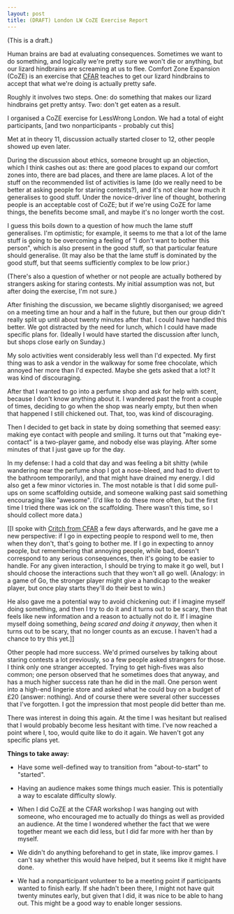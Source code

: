 ```yaml
---
layout: post
title: (DRAFT) London LW CoZE Exercise Report
---
```

(This is a draft.)

Human brains are bad at evaluating consequences. Sometimes we want to do something, and logically we're pretty sure we won't die or anything, but our lizard hindbrains are screaming at us to flee. Comfort Zone Expansion (CoZE) is an exercise that [CFAR](http://appliedrationality.org) teaches to get our lizard hindbrains to accept that what we're doing is actually pretty safe.

Roughly it involves two steps. One: do something that makes our lizard hindbrains get pretty antsy. Two: don't get eaten as a result.

I organised a CoZE exercise for LessWrong London. We had a total of eight participants, [and two nonparticipants - probably cut this]

Met at in theory 11, discussion actually started closer to 12, other people showed up even later.

During the discussion about ethics, someone brought up an objection, which I think cashes out as: there are good places to expand our comfort zones into, there are bad places, and there are lame places. A lot of the stuff on the recommended list of activities is lame (do we really need to be better at asking people for staring contests?), and it's not clear how much it generalises to good stuff. Under the novice-driver line of thought, bothering people is an acceptable cost of CoZE; but if we're using CoZE for lame things, the benefits become small, and maybe it's no longer worth the cost.

I guess this boils down to a question of how much the lame stuff generalises. I'm optimistic; for example, it seems to me that a lot of the lame stuff is going to be overcoming a feeling of "I don't want to bother this person", which is also present in the good stuff, so that particular feature should generalise. (It may also be that the lame stuff is dominated by the good stuff, but that seems sufficiently complex to be low prior.)

(There's also a question of whether or not people are actually bothered by strangers asking for staring contests. My initial assumption was not, but after doing the exercise, I'm not sure.)

After finishing the discussion, we became slightly disorganised; we agreed on a meeting time an hour and a half in the future, but then our group didn't really split up until about twenty minutes after that. I could have handled this better. We got distracted by the need for lunch, which I could have made specific plans for. (Ideally I would have started the discussion after lunch, but shops close early on Sunday.)

My solo activities went considerably less well than I'd expected. My first thing was to ask a vendor in the walkway for some free chocolate, which annoyed her more than I'd expected. Maybe she gets asked that a lot? It was kind of discouraging.

After that I wanted to go into a perfume shop and ask for help with scent, because I don't know anything about it. I wandered past the front a couple of times, deciding to go when the shop was nearly empty, but then when that happened I still chickened out. That, too, was kind of discouraging.

Then I decided to get back in state by doing something that seemed easy: making eye contact with people and smiling. It turns out that "making eye-contact" is a two-player game, and nobody else was playing. After some minutes of that I just gave up for the day.

In my defense: I had a cold that day and was feeling a bit shitty (while wandering near the perfume shop I got a nose-bleed, and had to divert to the bathroom temporarily), and that might have drained my energy. I did also get a few minor victories in. The most notable is that I did some pull-ups on some scaffolding outside, and someone walking past said something encouraging like "awesome". (I'd like to do these more often, but the first time I tried there was ick on the scaffolding. There wasn't this time, so I should collect more data.)

[[I spoke with [Critch from CFAR](http://rationality.org/critch/) a few days afterwards, and he gave me a new perspective: if I go in expecting people to respond well to me, then when they don't, that's going to bother me. If I go in expecting to annoy people, but remembering that annoying people, while bad, doesn't correspond to any serious consequences, then it's going to be easier to handle. For any given interaction, I should be trying to make it go well, but I should choose the interactions such that they won't all go well. (Analogy: in a game of Go, the stronger player might give a handicap to the weaker player, but once play starts they'll do their best to win.)

He also gave me a potential way to avoid chickening out: if I imagine myself doing something, and then I try to do it and it turns out to be scary, then that feels like new information and a reason to actually not do it. If I imagine myself doing something, *being scared and doing it anyway*, then when it turns out to be scary, that no longer counts as an excuse. I haven't had a chance to try this yet.]]

Other people had more success. We'd primed ourselves by talking about staring contests a lot previously, so a few people asked strangers for those. I think only one stranger accepted. Trying to get high-fives was also common; one person observed that he sometimes does that anyway, and has a much higher success rate than he did in the mall. One person went into a high-end lingerie store and asked what he could buy on a budget of £20 (answer: nothing). And of course there were several other successes that I've forgotten. I got the impression that most people did better than me.

There was interest in doing this again. At the time I was hesitant but realised that I would probably become less hesitant with time. I've now reached a point where I, too, would quite like to do it again. We haven't got any specific plans yet.

**Things to take away:**

- Have some well-defined way to transition from "about-to-start" to "started".

- Having an audience makes some things much easier. This is potentially a way to escalate difficulty slowly.

- When I did CoZE at the CFAR workshop I was hanging out with someone, who encouraged me to actually do things as well as provided an audience. At the time I wondered whether the fact that we were together meant we each did less, but I did far more with her than by myself.

- We didn't do anything beforehand to get in state, like improv games. I can't say whether this would have helped, but it seems like it might have done.

- We had a nonparticipant volunteer to be a meeting point if participants wanted to finish early. If she hadn't been there, I might not have quit twenty minutes early, but given that I did, it was nice to be able to hang out. This might be a good way to enable longer sessions.
